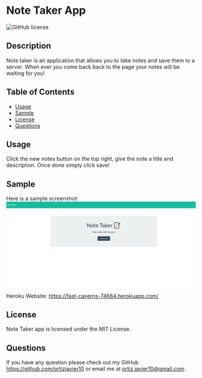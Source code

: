 # Note Taker App

![GitHub license](https://img.shields.io/badge/license-MIT-blue.svg)

## Description
Note taker is an application that allows you to take notes and save them to a server. When ever you come back back to the page your notes will be waiting for you!


## Table of Contents
* [Usage](#usage)
* [Sample](#sample)
* [License](#license)
* [Questions](#questions)



## Usage
Click the new notes button on the top right, give the note a title and description. Once done simply click save!

## Sample
Here is a sample screenshot:
<img src="./src/img1.PNG">

Heroku Website:
https://fast-caverns-74664.herokuapp.com/


## License
Note Taker app is licensed under the MIT License.

## Questions
If you have any question please check out my GitHub https://github.com/ortizjavier10 or email me at ortiz.javier10@gmail.com .
